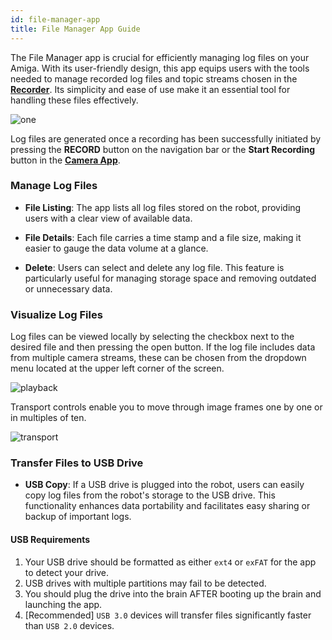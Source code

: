 ```yaml
---
id: file-manager-app
title: File Manager App Guide
---
```


The File Manager app is crucial for efficiently managing log files on your Amiga. With its user-friendly
design, this app equips users with the tools needed to manage recorded log files and
topic streams chosen in the [**Recorder**](/docs/apps/launcher/#recorder).
Its simplicity and ease of use make it an essential tool for handling these files effectively.

![one](https://github.com/farm-ng/amiga-dev-kit/assets/133177230/e1f802a2-debe-4669-8af6-e523d8ba51a1)

Log files are generated once a recording has been successfully initiated by pressing the
**RECORD** button on the navigation bar or the **Start Recording** button in the
[**Camera App**](/docs/apps/camera_app/).

### Manage Log Files

- **File Listing**: The app lists all log files stored on the robot, providing users with a clear
view of available data.
- **File Details**: Each file carries a time stamp and a file size, making it easier to gauge the
data volume at a glance.

- **Delete**: Users can select and delete any log file.
This feature is particularly useful for managing storage space and removing outdated or unnecessary data.

### Visualize Log Files

Log files can be viewed locally by selecting the checkbox next to the desired file and then
pressing the open button. If the log file includes data from multiple camera streams, these can be
chosen from the dropdown menu located at the upper left corner of the screen.

![playback](https://github.com/farm-ng/amiga-dev-kit/assets/133177230/3ce5bdc4-2f99-4bff-8dc2-24ea870779de)

Transport controls enable you to move through image frames one by one or in multiples of ten.

![transport](https://github.com/farm-ng/amiga-dev-kit/assets/133177230/319473d7-bfd4-4e71-8142-cdf6264893c0)

### Transfer Files to USB Drive

- **USB Copy**: If a USB drive is plugged into the robot, users can easily copy log files from the
robot's storage to the USB drive.
This functionality enhances data portability and facilitates easy sharing or backup of important logs.

#### USB Requirements

1. Your USB drive should be formatted as either `ext4` or `exFAT` for the app to detect your drive.
2. USB drives with multiple partitions may fail to be detected.
3. You should plug the drive into the brain AFTER booting up the brain and launching the app.
4. [Recommended] `USB 3.0` devices will transfer files significantly faster than `USB 2.0` devices.
